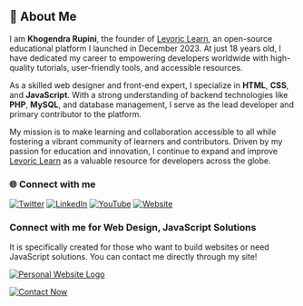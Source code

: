 ## 👋 About Me
I am **Khogendra Rupini**, the founder of [Levoric Learn](https://levoriclearn.com), an open-source educational platform I launched in December 2023. At just 18 years old, I have dedicated my career to empowering developers worldwide with high-quality tutorials, user-friendly tools, and accessible resources.

As a skilled web designer and front-end expert, I specialize in **HTML**, **CSS**, and **JavaScript**. With a strong understanding of backend technologies like **PHP**, **MySQL**, and database management, I serve as the lead developer and primary contributor to the platform.

My mission is to make learning and collaboration accessible to all while fostering a vibrant community of learners and contributors. Driven by my passion for education and innovation, I continue to expand and improve  [Levoric Learn](https://levoriclearn.com) as a valuable resource for developers across the globe.

### 🌐 Connect with me

[![Twitter](https://img.shields.io/badge/Twitter-1DA1F2?style=for-the-badge&logo=twitter&logoColor=white)](https://twitter.com/khogendrarupini)
[![LinkedIn](https://img.shields.io/badge/LinkedIn-0077B5?style=for-the-badge&logo=linkedin&logoColor=white)](https://www.linkedin.com/in/khogendrarupini/)
[![YouTube](https://img.shields.io/badge/YouTube-FF0000?style=for-the-badge&logo=youtube&logoColor=white)](https://www.youtube.com/khogendrarupini)
[![Website](https://img.shields.io/badge/Website-4285F4?style=for-the-badge&logo=google-chrome&logoColor=white)](https://khogendrarupini.com)

### Connect with me for Web Design, JavaScript Solutions

It is specifically created for those who want to build websites or need JavaScript solutions. You can contact me directly through my site!

[![Personal Website Logo](https://khogendrarupini.com/image/apple-touch-icon.png)](https://khogendrarupini.com)

[![Contact Now](https://img.shields.io/badge/Contact%20Now-FF5722?style=for-the-badge&logo=maildotru&logoColor=white)](https://khogendrarupini.com/contact)

